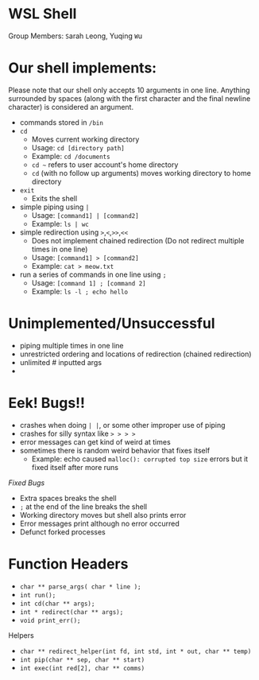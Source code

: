 # WSL Shell
Group Members: ``S``arah ``L``eong, Yuqing ``W``u

# Our shell implements:
Please note that our shell only accepts 10 arguments in one line. Anything surrounded by spaces (along with the first character and the final newline character) is considered an argument.
- commands stored in `/bin`
- `cd`
  - Moves current working directory
  - Usage: `cd [directory path]`
  - Example: `cd /documents`
  - `cd ~` refers to user account's home directory
  - `cd` (with no follow up arguments) moves working directory to home directory
- `exit`
  - Exits the shell
- simple piping using `|`
  - Usage: `[command1] | [command2]`
  - Example: `ls | wc`
- simple redirection using `>`,`<`,`>>`,`<<`
  - Does not implement chained redirection (Do not redirect multiple times in one line)
  - Usage: `[command1] > [command2]`
  - Example: `cat > meow.txt`
- run a series of commands in one line using `;`
  - Usage: `[command 1] ; [command 2]`
  - Example: `ls -l ; echo hello`

# Unimplemented/Unsuccessful
- piping multiple times in one line
- unrestricted ordering and locations of redirection (chained redirection)
- unlimited # inputted args
-
# Eek! Bugs!!
- crashes when doing `| |`, or some other improper use of piping
- crashes for silly syntax like `> > > >`
- error messages can get kind of weird at times
- sometimes there is random weird behavior that fixes itself
  - Example: echo caused `malloc(): corrupted top size` errors but it fixed itself after more runs

_Fixed Bugs_
- Extra spaces breaks the shell
- `;` at the end of the line breaks the shell
- Working directory moves but shell also prints error
- Error messages print although no error occurred
- Defunct forked processes

# Function Headers
- `char ** parse_args( char * line );`
- `int run();`
- `int cd(char ** args);`
- `int * redirect(char ** args);`
- `void print_err();`

Helpers
- `char ** redirect_helper(int fd, int std, int * out, char ** temp)`
- `int pip(char ** sep, char ** start)`
- `int exec(int red[2], char ** comms)`
